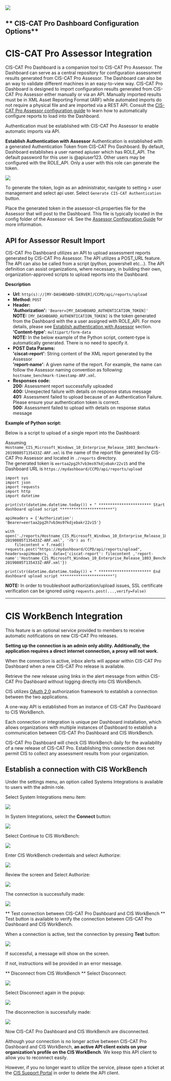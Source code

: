 ![](http://i.imgur.com/5yZfZi5.jpg)

** CIS-CAT Pro Dashboard Configuration Options**
------------------

# CIS-CAT Pro Assessor Integration #

CIS-CAT Pro Dashboard is a companion tool to CIS-CAT Pro Assessor. The Dashboard can serve as a central repository for configuration assessment results generated from CIS-CAT Pro Assessor. The Dashboard can also be an way to validate different machines in an easy-to-view way. CIS-CAT Pro Dashboard is designed to import configuration results generated from CIS-CAT Pro Assessor either manually or via an API. Manually imported results must be in XML Asset Reporting Format (ARF) while automated imports do not require a physical file and are imported via a REST API. Consult the [CIS-CAT Pro Assessor configuration guide](https://ccpa-docs.readthedocs.io/en/latest/Configuration%20Guide/#cis-cat-pro-dashboard-integration) to learn how to automatically configure reports to load into the Dashboard.

Authentication must be established with CIS-CAT Pro Assessor to enable automatic imports via API.

**Establish Authentication with Assessor**
Authentication is established with a generated Authentication Token from CIS-CAT Pro Dashboard. By default, Dashboard establishes a user named apiuser which has ROLE_API.  The default password for this user is @apiuser123. Other users may be configured with the ROLE_API. Only a user with this role can generate the token.

![](http://i.imgur.com/l2HSbC1.png)

To generate the token, login as an administrator, navigate to setting > user management and select api user. Select `Generate CIS-CAT Authentication` button. 

Place the generated token in the assessor-cli.properties file for the Assessor that will post to the Dashboard. This file is typically located in the config folder of the Assessor v4. See the [Assessor Configuration Guide](https://ccpa-docs.readthedocs.io/en/latest/Configuration%20Guide/#cis-cat-pro-dashboard-integration) for more information.
  

## API for Assessor Result Import ##

CIS-CAT Pro Dashboard utilizes an API to upload assessment reports generated by CIS-CAT Pro Assessor. The API utilizes a POST_URL feature. The API can also be called from a script (python, powershell etc...). The API definition can assist organizations, where necessary, in building their own, organization-approved scripts to upload reports into the Dashboard.

**Description**


- **Url**: ```http(s)://[MY-DASHBOARD-SERVER]/CCPD/api/reports/upload```
- **Method:** ```POST```
- **Header:** <br/>
  **'Authorization':** ```'Bearer=[MY_DASHBOARD_AUTHENTICATION_TOKEN]'``` <br/>
  **NOTE:** ```[MY_DASHBOARD_AUTHENTICATION_TOKEN]``` is the token generated from the Dashboard with the a user assigned with ROLE_API. For more details, please see [Establish authentication with Assessor](#establishAuthWithAssessor) section.<br/>
  **'Content-type'**: ```multipart/form-data``` <br/>
  **NOTE:** In the below example of the Python script, content-type is automatically generated. There is no need to specify it.
- **POST Data Params:** <br/>
  **'ciscat-report'**: String content of the XML report generated by the Assessor <br/>
  **'report-name'**: A given name of the report. For example, the name can follow the Assessor naming convention as following: ```hostname_benchmark-timestamp-ARF.xml```.
- **Responses code:** <br/>
  **200:** Assessment report successfully uploaded<br/>
  **400:** Unexpected failure with details on response status message<br/>
  **401:** Assessment failed to upload because of an Authentication Failure.  Please ensure your authentication token is correct. <br/>
  **500:** Assessment failed to upload with details on response status message

**Example of Python script:**

Below is a script to upload of a single report into the Dashboard:

Assuming ```Hostname_CIS_Microsoft_Windows_10_Enterprise_Release_1803_Benchmark-20190805T135433Z-ARF.xml``` is the name of the report file generated by CIS-CAT Pro Assessor and located in ```./reports``` directory.<br/>The generated token is ```eertaa2pg2h7vb3ms97kdjebakr22v15``` and the Dashboard URL is ```https://mydashboard/CCPD/api/reports/upload```


	import sys
	import json
	import requests
	import http
	import datetime
	
	print(str(datetime.datetime.today()) + " *********************** Start dashboard upload script ***********************")
	
	apiHeaders = {'Authorization': 'Bearer=eertaa2pg2h7vb3ms97kdjebakr22v15'}
	
	with open('./reports/Hostname_CIS_Microsoft_Windows_10_Enterprise_Release_1803_Benchmark-20190805T135433Z-ARF.xml', 'rb') as f:
	    filecontent = f.read()
	requests.post("https://mydashboard/CCPD/api/reports/upload", headers=apiHeaders,  data={'ciscat-report': filecontent ,'report-name':'Hostname_CIS_Microsoft_Windows_10_Enterprise_Release_1803_Benchmark-20190805T135433Z-ARF.xml'})

	print(str(datetime.datetime.today()) + " *********************** End dashboard upload script ***********************")

**NOTE:** In order to troubleshoot authorization/upload issues, SSL certificate verification can be ignored using ```requests.post(...,verify=False)```


------------------

# CIS WorkBench Integration #

This feature is an optional service provided to members to receive automatic notifications on new CIS-CAT Pro releases. 

**Setting up the connection is an admin only ability. Additionally, the application requires a direct internet connection, a proxy will not work.**

When the connection is active, inbox alerts will appear within CIS-CAT Pro Dashboard when a new CIS-CAT Pro release is available.

Retrieve the new release using links in the alert message from within CIS-CAT Pro Dashboard without logging directly into CIS WorkBench.

CIS utilizes [OAuth 2.0](https://oauth.net/2/) authorization framework to establish a connection between the two applications.

A one-way API is established from an instance of CIS-CAT Pro Dashboard to CIS WorkBench.

Each connection or integration is unique per Dashboard installation, which allows organizations with multiple instances of Dashboard to establish a communication between CIS-CAT Pro Dashboard and CIS WorkBench.

CIS-CAT Pro Dashboard will check CIS WorkBench daily for the availability of a new release of CIS-CAT Pro. Establishing this connection does not permit CIS to collect any assessment results from your organization.

## Establish a connection with CIS WorkBench ##
Under the settings menu, an option called Systems Integrations is available to users with the admin role.

Select System Integrations menu item:

![](https://i.imgur.com/HfHZQ0g.png)

In System Integrations, select the **Connect** button:

![](https://i.imgur.com/PG4AxDt.png)

Select Continue to CIS WorkBench:

![](https://i.imgur.com/9ylrwiY.png)

Enter CIS WorkBench credentials and select Authorize:

![](https://i.imgur.com/EFYFETG.png)

Review the screen and Select Authorize:

![](https://i.imgur.com/3A2tpw4.png)


The connection is successfully made:

![](https://i.imgur.com/vIyIvw1.png)


** Test connection between CIS-CAT Pro Dashboard and CIS WorkBench **
Test button is available to verify the connection between CIS-CAT Pro Dashboard and CIS WorkBench.

When a connection is active, test the connection by pressing **Test** button:

![](https://i.imgur.com/gCZYSfw.png)

If successful, a message will show on the screen.

If not, instructions will be provided in an error message.

** Disconnect from CIS WorkBench **
Select Disconnect:

![](https://i.imgur.com/11eJySi.png)

Select Disconnect again in the popup:

![](https://i.imgur.com/Zej4j5f.png)

The disconnection is successfully made:

![](https://i.imgur.com/vF4arRf.png)

Now CIS-CAT Pro Dashboard and CIS WorkBench are disconnected.

Although your connection is no longer active between CIS-CAT Pro Dashboard and CIS WorkBench, **an active API client exists on your organization’s profile on the CIS WorkBench**. We keep this API client to allow you to reconnect easily.
 
However, if you no longer want to utilize the service, please open a ticket at the [CIS Support Portal](https://www.cisecurity.org/support/) in order to delete the API client.
